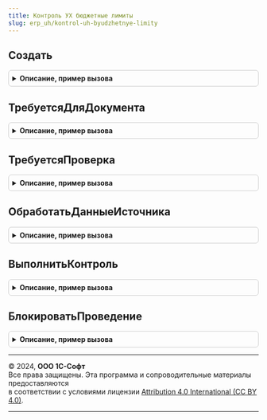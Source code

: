 ```yaml
---
title: Контроль УХ бюджетные лимиты
slug: erp_uh/kontrol-uh-byudzhetnye-limity
---
```



## Создать
<details style="margin: 1em 0; padding: 0.5em; border: 1px solid #ccc; border-radius: 6px;">

<summary style="font-weight: bold; cursor: pointer;">Описание, пример вызова</summary>

```bsl

// Функция возвращает объект-проверку
Функция Создать() Экспорт
```

Пример вызова
```bsl
Результат = КонтрольУХБюджетныеЛимиты.Создать() 
```
</details>

## ТребуетсяДляДокумента
<details style="margin: 1em 0; padding: 0.5em; border: 1px solid #ccc; border-radius: 6px;">

<summary style="font-weight: bold; cursor: pointer;">Описание, пример вызова</summary>

```bsl

// Функция возвращает Истина, если для этого документа проверка выполняется
Функция ТребуетсяДляДокумента(ИмяДокумента) Экспорт
```

Пример вызова
```bsl
Результат = КонтрольУХБюджетныеЛимиты.ТребуетсяДляДокумента(ИмяДокумента) 
```
</details>

## ТребуетсяПроверка
<details style="margin: 1em 0; padding: 0.5em; border: 1px solid #ccc; border-radius: 6px;">

<summary style="font-weight: bold; cursor: pointer;">Описание, пример вызова</summary>

```bsl

// Функция возвращает Истина, если требуется выполнение проверки
Функция ТребуетсяПроверка(ПараметрыКонтроля, Источник) Экспорт
```

Пример вызова
```bsl
Результат = КонтрольУХБюджетныеЛимиты.ТребуетсяПроверка(ПараметрыКонтроля, Источник) 
```
</details>

## ОбработатьДанныеИсточника
<details style="margin: 1em 0; padding: 0.5em; border: 1px solid #ccc; border-radius: 6px;">

<summary style="font-weight: bold; cursor: pointer;">Описание, пример вызова</summary>

```bsl

// Функция выполняет обработку данных источника
Функция ОбработатьДанныеИсточника(ИнформацияДляКонтроля, Источник) Экспорт
```

Пример вызова
```bsl
Результат = КонтрольУХБюджетныеЛимиты.ОбработатьДанныеИсточника(ИнформацияДляКонтроля, Источник) 
```
</details>

## ВыполнитьКонтроль
<details style="margin: 1em 0; padding: 0.5em; border: 1px solid #ccc; border-radius: 6px;">

<summary style="font-weight: bold; cursor: pointer;">Описание, пример вызова</summary>

```bsl

// Процедура выполняет контроль обработанных данных
Функция ВыполнитьКонтроль(ИнформацияДляКонтроля, ДанныеДляКонтроля) Экспорт
```

Пример вызова
```bsl
Результат = КонтрольУХБюджетныеЛимиты.ВыполнитьКонтроль(ИнформацияДляКонтроля, ДанныеДляКонтроля) 
```
</details>

## БлокироватьПроведение
<details style="margin: 1em 0; padding: 0.5em; border: 1px solid #ccc; border-radius: 6px;">

<summary style="font-weight: bold; cursor: pointer;">Описание, пример вызова</summary>

```bsl

// Функция возвращает Истина, если нарушение контроля должно приводить к блокированию проведения
Функция БлокироватьПроведение(КлючКонтроля) Экспорт
```

Пример вызова
```bsl
Результат = КонтрольУХБюджетныеЛимиты.БлокироватьПроведение(КлючКонтроля) 
```
</details>

---

© 2024, **ООО 1С-Софт**  
Все права защищены. Эта программа и сопроводительные материалы предоставляются  
в соответствии с условиями лицензии [Attribution 4.0 International (CC BY 4.0)](https://creativecommons.org/licenses/by/4.0/legalcode).

---
